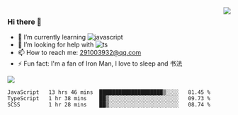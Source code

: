 <img align='right' src='https://github-readme-stats.vercel.app/api?username=niaogege&show_icons=true&theme=radical'/>

### Hi there 👋

- 🌱 I’m currently learning ![javascript](https://img.shields.io/badge/javacript-learn-orange)
- 🤔 I’m looking for help with ![ts](https://img.shields.io/badge/ts-learn-yellow)
- 📫 How to reach me: 291003932@qq.com
- ⚡ Fun fact:  I'm a fan of Iron Man, I love to sleep and 书法

![](https://github-readme-stats.vercel.app/api/top-langs/?username=niaogege&layout=compact)

<!--START_SECTION:waka-->
```text
JavaScript   13 hrs 46 mins  ████████████████████▒░░░░   81.45 % 
TypeScript   1 hr 38 mins    ██▒░░░░░░░░░░░░░░░░░░░░░░   09.73 % 
SCSS         1 hr 28 mins    ██▒░░░░░░░░░░░░░░░░░░░░░░   08.74 % 
```
<!--END_SECTION:waka-->
